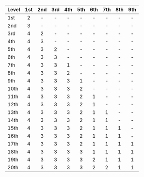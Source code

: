 
| Level | 1st | 2nd | 3rd | 4th | 5th | 6th | 7th | 8th | 9th |
|:------|:---:|:---:|:---:|:---:|:---:|:---:|:---:|:---:|:---:|
|  1st  |   2 |   - |   - |   - |   - |   - |   - |   - |   - |
|  2nd  |   3 |   - |   - |   - |   - |   - |   - |   - |   - |
|  3rd  |   4 |   2 |   - |   - |   - |   - |   - |   - |   - |
|  4th  |   4 |   3 |   - |   - |   - |   - |   - |   - |   - |
|  5th  |   4 |   3 |   2 |   - |   - |   - |   - |   - |   - |
|  6th  |   4 |   3 |   3 |   - |   - |   - |   - |   - |   - |
|  7th  |   4 |   3 |   3 |   1 |   - |   - |   - |   - |   - |
|  8th  |   4 |   3 |   3 |   2 |   - |   - |   - |   - |   - |
|  9th  |   4 |   3 |   3 |   3 |   1 |   - |   - |   - |   - |
| 10th  |   4 |   3 |   3 |   3 |   2 |   - |   - |   - |   - |
| 11th  |   4 |   3 |   3 |   3 |   2 |   1 |   - |   - |   - |
| 12th  |   4 |   3 |   3 |   3 |   2 |   1 |   - |   - |   - |
| 13th  |   4 |   3 |   3 |   3 |   2 |   1 |   1 |   - |   - |
| 14th  |   4 |   3 |   3 |   3 |   2 |   1 |   1 |   - |   - |
| 15th  |   4 |   3 |   3 |   3 |   2 |   1 |   1 |   1 |   - |
| 16th  |   4 |   3 |   3 |   3 |   2 |   1 |   1 |   1 |   - |
| 17th  |   4 |   3 |   3 |   3 |   2 |   1 |   1 |   1 |   1 |
| 18th  |   4 |   3 |   3 |   3 |   3 |   1 |   1 |   1 |   1 |
| 19th  |   4 |   3 |   3 |   3 |   3 |   2 |   1 |   1 |   1 |
| 20th  |   4 |   3 |   3 |   3 |   3 |   2 |   2 |   1 |   1 |
